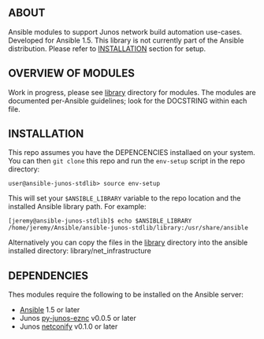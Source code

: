 ## ABOUT

Ansible modules to support Junos network build automation use-cases.  Developed for Ansible 1.5.  This library is not currently part of the Ansible distribution.  Please refer to [INSTALLATION](#installation) section for setup.

## OVERVIEW OF MODULES

Work in progress, please see [library](library) directory for modules.  The modules are documented per-Ansible guidelines; look for the DOCSTRING within each file.

## INSTALLATION

This repo assumes you have the DEPENCENCIES installaed on your system.  You can then `git clone` this repo and run the `env-setup` script in the repo directory:

    user@ansible-junos-stdlib> source env-setup
    
This will set your `$ANSIBLE_LIBRARY` variable to the repo location and the installed Ansible library path.  For example:

````
[jeremy@ansible-junos-stdlib]$ echo $ANSIBLE_LIBRARY
/home/jeremy/Ansible/ansible-junos-stdlib/library:/usr/share/ansible
````
Alternatively you can copy the files in the [library](library) directory into the ansible installed directory: library/net_infrastructure

## DEPENDENCIES

Thes modules require the following to be installed on the Ansible server:

* [Ansible](http://www.ansible.com) 1.5 or later
* Junos [py-junos-eznc](https://github.com/Juniper/py-junos-eznc) v0.0.5 or later
* Junos [netconify](https://github.com/jeremyschulman/py-junos-netconify) v0.1.0 or later



